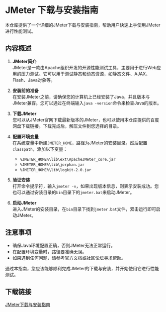 # JMeter 下载与安装指南

本仓库提供了一个详细的JMeter下载与安装指南，帮助用户快速上手使用JMeter进行性能测试。

## 内容概述

1. **JMeter简介**  
   JMeter是一款由Apache组织开发的开源性能测试工具，主要用于进行Web应用的压力测试。它可以用于测试静态和动态资源，如静态文件、AJAX、Flash、Java对象等。

2. **安装前的准备**  
   在安装JMeter之前，请确保您的计算机上已经安装了Java，并且版本与JMeter兼容。您可以通过在终端输入`java -version`命令来检查Java的版本。

3. **下载JMeter**  
   您可以从JMeter官网下载最新版本的JMeter，也可以使用本仓库提供的百度网盘下载链接。下载完成后，解压文件到您选择的目录。

4. **配置环境变量**  
   在系统变量中新建`JMETER_HOME`，路径为JMeter的安装目录。然后配置`classpath`，添加以下变量：
   - `%JMETER_HOME%\lib\ext\ApacheJMeter_core.jar`
   - `%JMETER_HOME%\lib\jorphan.jar`
   - `%JMETER_HOME%\lib\logkit-2.0.jar`

5. **验证安装**  
   打开命令提示符，输入`jmeter -v`，如果出现版本信息，则表示安装成功。您也可以通过安装目录的`bin`目录下的`jmeter.bat`来启动JMeter。

6. **启动JMeter**  
   进入JMeter的安装目录，在`bin`目录下找到`jmeter.bat`文件，双击运行即可启动JMeter。

## 注意事项

- 确保Java环境配置正确，否则JMeter无法正常运行。
- 在配置环境变量时，路径要准确无误。
- 如果遇到任何问题，请参考官方文档或社区论坛寻求帮助。

通过本指南，您应该能够顺利完成JMeter的下载与安装，并开始使用它进行性能测试。

## 下载链接

[JMeter下载与安装指南](https://pan.quark.cn/s/8ce6a71d3b53)